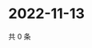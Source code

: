 # 2022-11-13

共 0 条

<!-- BEGIN WEIBO -->
<!-- 最后更新时间 Sun Nov 13 2022 11:24:30 GMT+0800 (China Standard Time) -->

<!-- END WEIBO -->
